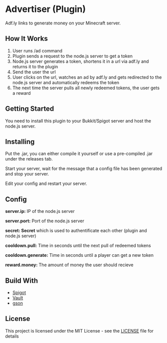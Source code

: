 # Advertiser (Plugin)

Adf.ly links to generate money on your Minecraft server.

## How It Works

1. User runs /ad command
2. Plugin sends a request to the node.js server to get a token
3. Node.js server generates a token, shortens it in a url via adf.ly and returns it to the plugin
4. Send the user the url
5. User clicks on the url, watches an ad by adf.ly and gets redirected to the node.js server and automatically redeems the token
6. The next time the server pulls all newly redeemed tokens, the user gets a reward

## Getting Started

You need to install this plugin to your Bukkit/Spigot server and host the node.js server.

## Installing

Put the .jar, you can either compile it yourself or use a pre-compiled .jar under the releases tab.

Start your server, wait for the message that a config file has been generated and stop your server.

Edit your config and restart your server.

## Config

**server.ip:** IP of the node.js server

**server.port:** Port of the node.js server

**secret: Secret** which is used to authentificate each other (plugin and node.js server)

**cooldown.pull:** Time in seconds until the next pull of redeemed tokens

**cooldown.generate:** Time in seconds until a player can get a new token

**reward.money:** The amount of money the user should recieve

## Build With

* [Spigot](https://www.spigotmc.org/)
* [Vault](https://www.spigotmc.org/resources/vault.34315/)
* [gson](https://github.com/google/gson)

## License

This project is licensed under the MIT License - see the [LICENSE](LICENSE) file for details
